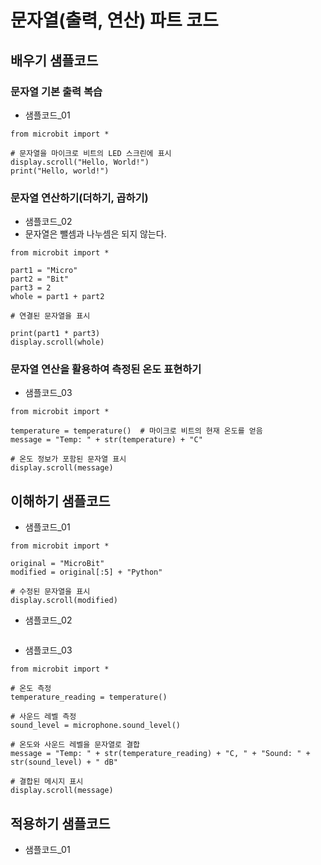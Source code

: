 # 문자열(출력, 연산) 파트 코드
## 배우기 샘플코드
### 문자열 기본 출력 복습
* 샘플코드_01
```
from microbit import *

# 문자열을 마이크로 비트의 LED 스크린에 표시
display.scroll("Hello, World!")
print("Hello, world!")
```

### 문자열 연산하기(더하기, 곱하기)
* 샘플코드_02
* 문자열은 뺄셈과 나누셈은 되지 않는다.
```
from microbit import *

part1 = "Micro"
part2 = "Bit"
part3 = 2
whole = part1 + part2

# 연결된 문자열을 표시

print(part1 * part3)
display.scroll(whole)
```

### 문자열 연산을 활용하여 측정된 온도 표현하기
* 샘플코드_03
```
from microbit import *

temperature = temperature()  # 마이크로 비트의 현재 온도를 얻음
message = "Temp: " + str(temperature) + "C"

# 온도 정보가 포함된 문자열 표시
display.scroll(message)

```

## 이해하기 샘플코드
* 샘플코드_01
```
from microbit import *

original = "MicroBit"
modified = original[:5] + "Python"

# 수정된 문자열을 표시
display.scroll(modified)

```

* 샘플코드_02
```
```

* 샘플코드_03
```
from microbit import *

# 온도 측정
temperature_reading = temperature()

# 사운드 레벨 측정
sound_level = microphone.sound_level()

# 온도와 사운드 레벨을 문자열로 결합
message = "Temp: " + str(temperature_reading) + "C, " + "Sound: " + str(sound_level) + " dB"

# 결합된 메시지 표시
display.scroll(message)
```

## 적용하기 샘플코드
* 샘플코드_01
```
```
